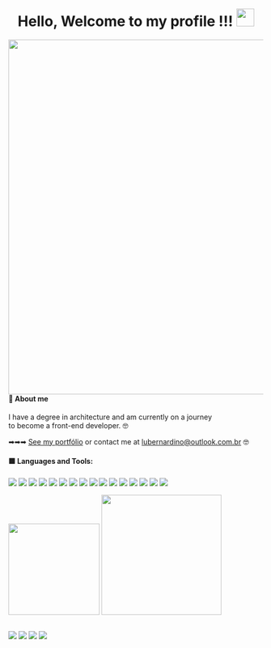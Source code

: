 ### <h1 align="center">Hello, Welcome to my profile !!!  <img src="https://media.giphy.com/media/hvRJCLFzcasrR4ia7z/giphy.gif" width="35"></h1>

<img height="700em" align="right" src="https://i.pinimg.com/originals/e8/d3/72/e8d372f9fe8cfdae8f39009eb8a49a5d.jpg">

<h4>📝 About me <br></h4>
I have a degree in architecture and am currently on a journey <br>to become a front-end developer. 🤓

➡➡➡ [See my portfólio](https://lubernardino.netlify.app/)
or contact me at lubernardino@outlook.com.br 🤓
<br>

<p align="left">
  <h4>🟪 Languages and Tools:</h4>
  <p align="left">
    <img src="https://img.shields.io/badge/HTML5-E34F26?style=for-the-badge&logo=html5&logoColor=white">
    <img src="https://img.shields.io/badge/CSS3-1572B6?style=for-the-badge&logo=css3&logoColor=white">
    <img src="https://img.shields.io/badge/JavaScript-323330?style=for-the-badge&logo=javascript&logoColor=F7DF1E">
    <img src="https://img.shields.io/badge/Figma-F24E1E?style=for-the-badge&logo=figma&logoColor=white">
    <img src="https://img.shields.io/badge/React-20232A?style=for-the-badge&logo=react&logoColor=61DAFB">
    <img src="https://img.shields.io/badge/Node%20js-339933?style=for-the-badge&logo=nodedotjs&logoColor=white">
    <img src="https://img.shields.io/badge/Heroku-430098?style=for-the-badge&logo=heroku&logoColor=white">
    <img src="https://img.shields.io/badge/Ruby-CC342D?style=for-the-badge&logo=ruby&logoColor=white">
    <img src="https://img.shields.io/badge/Ruby_on_Rails-CC0000?style=for-the-badge&logo=ruby-on-rails&logoColor=white">
    <img src="https://img.shields.io/badge/PostgreSQL-316192?style=for-the-badge&logo=postgresql&logoColor=white">
    <img src="https://img.shields.io/badge/SQLite-07405E?style=for-the-badge&logo=sqlite&logoColor=white">
    <img src="https://img.shields.io/badge/json-5E5C5C?style=for-the-badge&logo=json&logoColor=white">
    <img src="https://img.shields.io/badge/Notion-000000?style=for-the-badge&logo=notion&logoColor=white">
    <img src="https://img.shields.io/badge/Visual%20Studio%20Code-0078d7.svg?style=for-the-badge&logo=visual-studio-code&logoColor=white">
    <img src="https://img.shields.io/badge/Git-E34F26?style=for-the-badge&logo=git&logoColor=white">
    <img src="https://img.shields.io/badge/GitHub-100000?style=for-the-badge&logo=github&logoColor=white">
  </p>
</p>

<div>
  <img height="180em" src="https://github-readme-stats.vercel.app/api?username=LuBernardino&show_icons=true&theme=radical">
  <img height="237em" src="https://github-readme-stats.vercel.app/api/top-langs/?username=LuBernardino&layout=compact&theme=radical">
</div>


 ##
 
<div>
    <a href="https://www.linkedin.com/in/lubernardino" target="_blank"><img src="https://img.shields.io/badge/-LinkedIn-%230077B5?style=for-the-badge&logo=linkedin&logoColor=white" target="_blank"></a> 
  <a href="https://www.instagram.com/luanac.bernardino" target="_blank"><img src="https://img.shields.io/badge/-Instagram-%23E4405F?style=for-the-badge&logo=instagram&logoColor=white" target="_blank"></a>
 	<a href="https://www.twitch.tv/lubstar_" target="_blank"><img src="https://img.shields.io/badge/Twitch-9146FF?style=for-the-badge&logo=twitch&logoColor=white" target="_blank"></a>
 <a href="" target="_blank"><img src="https://img.shields.io/badge/Discord-7289DA?style=for-the-badge&logo=discord&logoColor=white" target="_blank"></a> 
</div>

<!--
**LuBernardino/LuBernardino** is a ✨ _special_ ✨ repository because its `README.md` (this file) appears on your GitHub profile.
